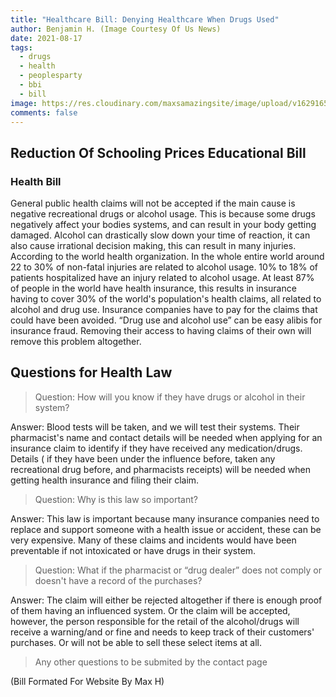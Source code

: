 ```yaml
---
title: "Healthcare Bill: Denying Healthcare When Drugs Used"
author: Benjamin H. (Image Courtesy Of Us News)
date: 2021-08-17
tags:
  - drugs
  - health
  - peoplesparty
  - bbi
  - bill
image: https://res.cloudinary.com/maxsamazingsite/image/upload/v1629165780/politics%20for%20school/download_len4o3.jpg
comments: false
---
```

## Reduction Of Schooling Prices Educational Bill

### Health Bill

General public health claims will not be accepted if the main cause is negative recreational drugs or alcohol usage. This is because some drugs negatively affect your bodies systems, and can result in your body getting damaged. Alcohol can drastically slow down your time of reaction, it can also cause irrational decision making, this can result in many injuries. According to the world health organization. In the whole entire world around 22 to 30% of non-fatal injuries are related to alcohol usage. 10% to 18% of patients hospitalized have an injury related to alcohol usage. At least 87% of people in the world have health insurance, this results in insurance having to cover 30% of the world's population's health claims, all related to alcohol and drug use. Insurance companies have to pay for the claims that could have been avoided. “Drug use and alcohol use” can be easy alibis for insurance fraud. Removing their access to having claims of their own will remove this problem altogether.

## Questions for Health Law 
 
> Question: How will you know if they have drugs or alcohol in their system? 


Answer: Blood tests will be taken, and we will test their systems. Their pharmacist's name and contact details will be needed when applying for an insurance claim to identify if they have received any medication/drugs. 
Details ( if they have been under the influence before, taken any recreational drug before, and pharmacists receipts) will be needed when getting health insurance and filing their claim.

>Question: Why is this law so important?
  
Answer: This law is important because many insurance companies need to replace and support someone with a health issue or accident, these can be very expensive. Many of these claims and incidents would have been preventable if not intoxicated or have drugs in their system.

>Question: What if the pharmacist or “drug dealer” does not comply or doesn't have a record of the purchases? 

Answer: The claim will either be rejected altogether if there is enough proof of them having an influenced system. Or the claim will be accepted, however, the person responsible for the retail of the alcohol/drugs will receive a warning/and or fine and needs to keep track of their customers' purchases. Or will not be able to sell these select items at all. 

> Any other questions to be submited by the contact page


(Bill Formated For Website By Max H)